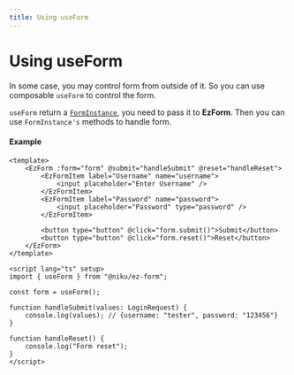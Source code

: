 ```yaml
---
title: Using useForm
---
```


# Using useForm

In some case, you may control form from outside of it. So you can use composable `useForm` to control the form.

`useForm` return a [`FormInstance`](/api-reference/types/form.html#forminstance), you need to pass it to **EzForm**. Then you can use `FormInstance's` methods to handle form.

#### Example

```vue
<template>
	<EzForm :form="form" @submit="handleSubmit" @reset="handleReset">
		<EzFormItem label="Username" name="username">
			<input placeholder="Enter Username" />
		</EzFormItem>
		<EzFormItem label="Password" name="password">
			<input placeholder="Password" type="password" />
		</EzFormItem>

		<button type="button" @click="form.submit()">Submit</button>
		<button type="button" @click="form.reset()">Reset</button>
	</EzForm>
</template>

<script lang="ts" setup>
import { useForm } from "@niku/ez-form";

const form = useForm();

function handleSubmit(values: LoginRequest) {
	console.log(values); // {username: "tester", password: "123456"}
}

function handleReset() {
	console.log("Form reset");
}
</script>
```
